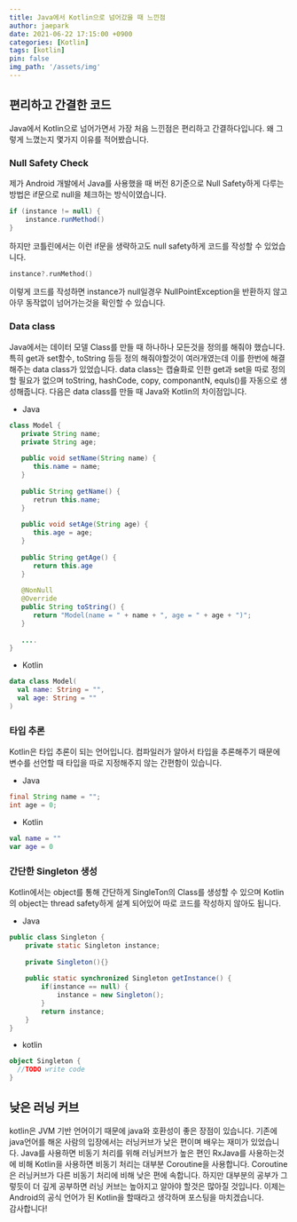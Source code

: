 ```yaml
---
title: Java에서 Kotlin으로 넘어갔을 때 느낀점
author: jaepark
date: 2021-06-22 17:15:00 +0900
categories: [Kotlin]
tags: [kotlin]
pin: false
img_path: '/assets/img'
---
```


## **편리하고 간결한 코드**

Java에서 Kotlin으로 넘어가면서 가장 처음 느낀점은 편리하고 간결하다입니다. 왜 그렇게 느꼈는지 몇가지 이유를 적어봤습니다.

### **Null Safety Check**

제가 Android 개발에서 Java를 사용했을 때 버전 8기준으로 Null Safety하게 다루는 방법은 if문으로 null을 체크하는 방식이였습니다.

``` java
if (instance != null) {
    instance.runMethod()
}
```

하지만 코틀린에서는 이런 if문을 생략하고도 null safety하게 코드를 작성할 수 있었습니다.

``` kotlin
instance?.runMethod()
```

이렇게 코드를 작성하면 instance가 null일경우 NullPointException을 반환하지 않고 아무 동작없이 넘어가는것을 확인할 수 있습니다.

### **Data class**

Java에서는 데이터 모델 Class를 만들 때 하나하나 모든것을 정의를 해줘야 했습니다. 특히 get과 set함수,
toString 등등 정의 해줘야할것이 여러개였는데 이를 한번에 해결해주는 data class가 있었습니다.
data class는 캡슐화로 인한 get과 set을 따로 정의할 필요가 없으며 toString, hashCode, copy, componantN, equls()를 자동으로 생성해줍니다.
다음은 data class를 만들 때 Java와 Kotlin의 차이점입니다.

- Java

``` java
class Model {
   private String name;
   private String age;
   
   public void setName(String name) {
      this.name = name;
   }
   
   public String getName() {
      retrun this.name;
   }
   
   public void setAge(String age) {
      this.age = age;
   }
   
   public String getAge() {
      return this.age
   }
   
   @NonNull
   @Override
   public String toString() {
      return "Model(name = " + name + ", age = " + age + ")";
   }
   
   ....
}
```

- Kotlin

```kotlin
data class Model(
  val name: String = "",
  val age: String = ""
)
```

### **타입 추론**

Kotlin은 타입 추론이 되는 언어입니다. 컴파일러가 알아서 타입을 추론해주기 때문에 변수를 선언할 때 타입을 따로 지정해주지 않는 간편함이 있습니다.

- Java

``` java
final String name = "";
int age = 0;
```

- Kotlin

``` kotlin
val name = ""
var age = 0
```

### **간단한 Singleton 생성**
Kotlin에서는 object를 통해 간단하게 SingleTon의 Class를 생성할 수 있으며 Kotlin의 object는 thread safety하게 
설계 되어있어 따로 코드를 작성하지 않아도 됩니다.
- Java

``` java
public class Singleton {
	private static Singleton instance;
	
	private Singleton(){}
	
	public static synchronized Singleton getInstance() {
		if(instance == null) {
			instance = new Singleton();
		}
		return instance;
	}
}
```

- kotlin

``` kotlin
object Singleton {
  //TODO write code	
}
```

## **낮은 러닝 커브**

kotlin은 JVM 기반 언어이기 때문에 java와 호환성이 좋은 장점이 있습니다. 기존에 java언어를 해온 사람의 입장에서는 러닝커브가 낮은 편이며 
배우는 재미가 있었습니다. Java를 사용하면 비동기 처리를 위해 러닝커브가 높은 편인 RxJava를 사용하는것에 비해 Kotlin을 사용하면 비동기 처리는 
대부분 Coroutine을 사용합니다. Coroutine은 러닝커브가 다른 비동기 처리에 비해 낮은 편에 속합니다. 
하지만 대부분의 공부가 그렇듯이 더 깊게 공부하면 러닝 커브는 높아지고 알아야 할것은 많아질 것입니다. 
이제는 Android의 공식 언어가 된 Kotlin을 할때라고 생각하며 포스팅을 마치겠습니다.  
감사합니다!
